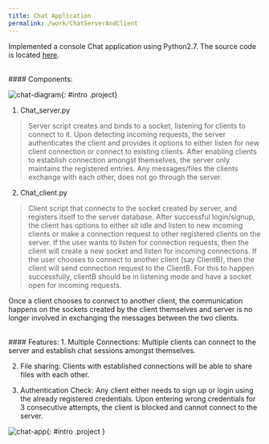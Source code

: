 ```yaml
---
title: Chat Application
permalink: /work/ChatServerAndClient
---
```


Implemented a console Chat application using Python2.7. The source code is located [here][github-repo-chat-app].

<br>
#### Components:

![chat-diagram](project-img/chat-diagram.png){: #intro .project}
1. Chat_server.py
> Server script creates and binds to a socket, listening for clients to connect to it. Upon detecting incoming requests, the server authenticates the client and provides it options to either listen for new client connection or connect to existing clients. After enabling clients to establish connection amongst themselves, the server only maintains the registered entries. Any messages/files the clients exchange with each other, does not go through the server.

2. Chat_client.py
> Client script that connects to the socket created by server, and registers itself to the server database. After successful login/signup, the client has options to either sit idle and listen to new incoming clients or make a connection request to other registered clients on the server.
If the user wants to listen for connection requests, then the client will create a new socket and listen for incoming connections.
If the user chooses to connect to another client (say ClientB), then the client will send connection request to the ClientB. For this to happen successfully, clientB should be in listening mode and have a socket open for incoming requests.

Once a client chooses to connect to another client, the communication happens on the sockets created by the client themselves and server is no longer involved in exchanging the messages between the two clients.


<br>
#### Features:
1. Multiple Connections: Multiple clients can connect to the server and establish chat sessions amongst themselves.

2. File sharing: Clients with established connections will be able to share files with each other.

3. Authentication Check: Any client either needs to sign up or login using the already registered credentials. Upon entering wrong credentials for 3 consecutive attempts, the client is blocked and cannot connect to the server.

![chat-app](project-img/chat-app.png){: #intro .project }

[github-repo-chat-app]:https://github.com/moizhussain92/chat-app